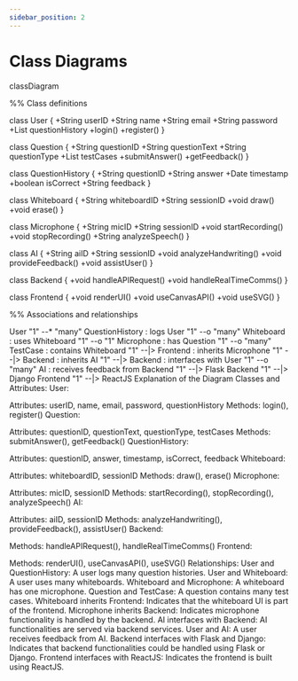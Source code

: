 ```yaml
---
sidebar_position: 2
---
```


# Class Diagrams
classDiagram

%% Class definitions

class User {
  +String userID
  +String name
  +String email
  +String password
  +List<QuestionHistory> questionHistory
  +login()
  +register()
}

class Question {
  +String questionID
  +String questionText
  +String questionType
  +List<TestCase> testCases
  +submitAnswer()
  +getFeedback()
}

class QuestionHistory {
  +String questionID
  +String answer
  +Date timestamp
  +boolean isCorrect
  +String feedback
}

class Whiteboard {
  +String whiteboardID
  +String sessionID
  +void draw()
  +void erase()
}

class Microphone {
  +String micID
  +String sessionID
  +void startRecording()
  +void stopRecording()
  +String analyzeSpeech()
}

class AI {
  +String aiID
  +String sessionID
  +void analyzeHandwriting()
  +void provideFeedback()
  +void assistUser()
}

class Backend {
  +void handleAPIRequest()
  +void handleRealTimeComms()
}

class Frontend {
  +void renderUI()
  +void useCanvasAPI()
  +void useSVG()
}

%% Associations and relationships

User "1" --* "many" QuestionHistory : logs
User "1" --o "many" Whiteboard : uses
Whiteboard "1" --o "1" Microphone : has
Question "1" --o "many" TestCase : contains
Whiteboard "1" --|> Frontend : inherits
Microphone "1" --|> Backend : inherits
AI "1" --|> Backend : interfaces with
User "1" --o "many" AI : receives feedback from
Backend "1" --|> Flask
Backend "1" --|> Django
Frontend "1" --|> ReactJS
Explanation of the Diagram
Classes and Attributes:
User:

Attributes: userID, name, email, password, questionHistory
Methods: login(), register()
Question:

Attributes: questionID, questionText, questionType, testCases
Methods: submitAnswer(), getFeedback()
QuestionHistory:

Attributes: questionID, answer, timestamp, isCorrect, feedback
Whiteboard:

Attributes: whiteboardID, sessionID
Methods: draw(), erase()
Microphone:

Attributes: micID, sessionID
Methods: startRecording(), stopRecording(), analyzeSpeech()
AI:

Attributes: aiID, sessionID
Methods: analyzeHandwriting(), provideFeedback(), assistUser()
Backend:

Methods: handleAPIRequest(), handleRealTimeComms()
Frontend:

Methods: renderUI(), useCanvasAPI(), useSVG()
Relationships:
User and QuestionHistory: A user logs many question histories.
User and Whiteboard: A user uses many whiteboards.
Whiteboard and Microphone: A whiteboard has one microphone.
Question and TestCase: A question contains many test cases.
Whiteboard inherits Frontend: Indicates that the whiteboard UI is part of the frontend.
Microphone inherits Backend: Indicates microphone functionality is handled by the backend.
AI interfaces with Backend: AI functionalities are served via backend services.
User and AI: A user receives feedback from AI.
Backend interfaces with Flask and Django: Indicates that backend functionalities could be handled using Flask or Django.
Frontend interfaces with ReactJS: Indicates the frontend is built using ReactJS.
